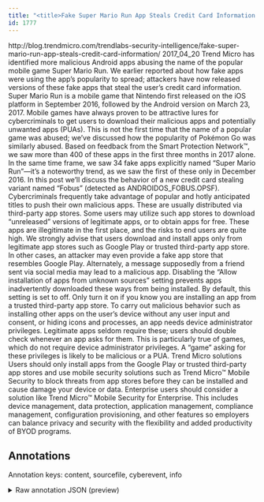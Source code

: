 ```yaml
---
title: "<title>Fake Super Mario Run App Steals Credit Card Information - TrendLabs Security Intelligence Blog</title>"
id: 1777
---
```


<title>Fake Super Mario Run App Steals Credit Card Information - TrendLabs Security Intelligence Blog</title>
<source> http://blog.trendmicro.com/trendlabs-security-intelligence/fake-super-mario-run-app-steals-credit-card-information/ </source>
<date> 2017_04_20 </date>
<text>
Trend Micro has identified more malicious Android apps abusing the name of the popular mobile game Super Mario Run. We earlier reported about how fake apps were using the app’s popularity to spread; attackers have now released versions of these fake apps that steal the user’s credit card information.
Super Mario Run is a mobile game that Nintendo first released on the iOS platform in September 2016, followed by the Android version on March 23, 2017. Mobile games have always proven to be attractive lures for cybercriminals to get users to download their malicious apps and potentially unwanted apps (PUAs). This is not the first time that the name of a popular game was abused; we’ve discussed how the popularity of Pokémon Go was similarly abused.
Based on feedback from the Smart Protection Network™, we saw more than 400 of these apps in the first three months in 2017 alone. In the same time frame, we saw 34 fake apps explicitly named “Super Mario Run”—it’s a noteworthy trend, as we saw the first of these only in December 2016.
In this post we’ll discuss the behavior of a new credit card stealing variant named “Fobus” (detected as ANDROIDOS_FOBUS.OPSF).
Cybercriminals frequently take advantage of popular and hotly anticipated titles to push their own malicious apps. These are usually distributed via third-party app stores. Some users may utilize such app stores to download “unreleased” versions of legitimate apps, or to obtain apps for free. These apps are illegitimate in the first place, and the risks to end users are quite high. We strongly advise that users download and install apps only from legitimate app stores such as Google Play or trusted third-party app store.
In other cases, an attacker may even provide a fake app store that resembles Google Play. Alternately, a message supposedly from a friend sent via social media may lead to a malicious app. Disabling the “Allow installation of apps from unknown sources” setting prevents apps inadvertently downloaded these ways from being installed. By default, this setting is set to off. Only turn it on if you know you are installing an app from a trusted third-party app store.
To carry out malicious behavior such as installing other apps on the user’s device without any user input and consent, or hiding icons and processes, an app needs device administrator privileges. Legitimate apps seldom require these; users should double check whenever an app asks for them. This is particularly true of games, which do not require device administrator privileges. A “game” asking for these privileges is likely to be malicious or a PUA.
Trend Micro solutions
Users should only install apps from the Google Play or trusted third-party app stores and use mobile security solutions such as Trend Micro™ Mobile Security to block threats from app stores before they can be installed and cause damage your device or data.
Enterprise users should consider a solution like Trend Micro™ Mobile Security for Enterprise. This includes device management, data protection, application management, compliance management, configuration provisioning, and other features so employers can balance privacy and security with the flexibility and added productivity of BYOD programs.
</text>



## Annotations

Annotation keys: content, sourcefile, cyberevent, info

<details>
<summary>Raw annotation JSON (preview)</summary>

```json
{
  "content": "Trend Micro has identified more malicious Android apps abusing the name of the popular mobile game Super Mario Run.\u00a0We earlier\u00a0reported\u00a0about how fake apps were using the app\u2019s popularity to spread; attackers have now released versions of these fake apps that steal the user\u2019s credit card information. Super Mario Run is a mobile game that Nintendo first released on the iOS platform in September 2016, followed by the Android version on March 23, 2017. Mobile games have always proven to be attractive lures for cybercriminals to get users to download their malicious apps and potentially unwanted apps (PUAs). This is not the first time that the name of a popular game was abused; we\u2019ve discussed how the popularity of Pok\u00e9mon Go\u00a0was similarly abused. Based on feedback from the\u00a0Smart Protection Network\u2122, we saw more than 400 of these apps in the first three months in 2017 alone. In the same time frame, we saw 34 fake apps explicitly named \u201cSuper Mario Run\u201d\u2014it\u2019s a noteworthy trend, as we saw the first of these only in December 2016. In this post we\u2019ll discuss the behavior of a new credit card stealing variant named \u201cFobus\u201d (detected as ANDROIDOS_FOBUS.OPSF). Cybercriminals frequently take advantage of popular and hotly anticipated titles to push their own malicious apps. These are usually distributed via third-party app stores. Some users may utilize such app stores to download \u201cunreleased\u201d versions of legitimate apps, or to obtain apps for free. These apps are illegitimate in the first place, and the risks to end users\u00a0are quite high. We strongly advise that users download and install apps only from legitimate app stores such as Google Play or trusted third-party app store. In other cases, an attacker may even provide a fake app store that resembles Google Play. Alternately, a message supposedly from a friend sent via social media may lead to a malicious app. Disabling the\u00a0\u201cAllow installation of apps from unknown sources\u201d setting prevents apps inadvertently downloaded these ways from being installed. By default, this setting is set to off. Only turn it on if you know you are installing an app from a trusted third-party app store. To carry out malicious behavior such as installing other apps on the user\u2019s device without any user input and consent, or hiding icons and processes, an app needs device administrator privileges. Legitimate apps seldom require these; users should double check whenever an app asks for them. This is particularly true of games, which do not require device administrator privileges. A \u201cgame\u201d asking for these privileges is likely to be malicious or a PUA. Trend Micro solutions Users should only install apps from the Google Play or trusted third-party app stores and use\u00a0mobile security solutions such as\u00a0Trend Micro\u2122 Mobile Security\u00a0to\u00a0block\u00a0threats from app stores before they can be installed and cause damage your device or data. Enterprise users should consider a solution like\u00a0Trend Micro\u2122 Mobile Security for Enterprise. This includes device management, data protection, application management, compliance management, configuration provisioning, and other features so employers can balance privacy and security with the flexibility and added productivity of BYOD programs.",
  "sourcefile": "1777.txt",
  "cyberevent": {
    "hopper": [
      {
        "index": 0,
        "relation": "Same",
        "events": [
          {
            "index": "E4",
            "type": "Attack",
            "realis": "Generic",
            "nugget": {
              "startOffset": 1732,
              "index": "T15",
              "endOffset": 1739,
              "text": "provide"
            },
            "argument": [
              {
                "index": "T14",
                "text": "an attacker",
                "endOffset": 1722,
                
```
</details>
